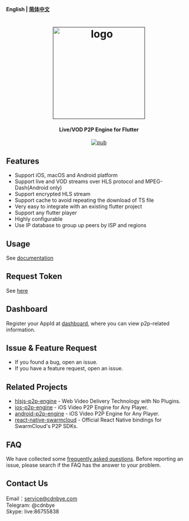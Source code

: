 **English | [简体中文](Readme_zh.md)**

<h1 align="center"><a href="" target="_blank" rel="noopener noreferrer"><img width="250" src="https://www.cdnbye.com/img/logo.png" alt="logo"></a></h1>
<h4 align="center">Live/VOD P2P Engine for Flutter</h4>
<p align="center">
<a href="https://pub.dartlang.org/packages/flutter_p2p_engine"><img src="https://img.shields.io/pub/v/flutter_p2p_engine.svg" alt="pub"></a>
</p>

## Features
- Support iOS, macOS and Android platform
- Support live and VOD streams over HLS protocol and MPEG-Dash(Android only)
- Support encrypted HLS stream
- Support cache to avoid repeating the download of TS file
- Very easy to integrate with an existing flutter project
- Support any flutter player
- Highly configurable
- Use IP database to group up peers by ISP and regions

## Usage
See [documentation](https://www.swarmcloud.net/flutter)

## Request Token
See [here](https://www.swarmcloud.net/guides/getting-started#for-mobile-app-integration)

## Dashboard
Register your AppId at [dashboard](https://dash.swarmcloud.net), where you can view p2p-related information.

## Issue & Feature Request
- If you found a bug, open an issue.
- If you have a feature request, open an issue.

## Related Projects
- [hlsjs-p2p-engine](https://github.com/cdnbye/hlsjs-p2p-engine) - Web Video Delivery Technology with No Plugins.
- [ios-p2p-engine](https://github.com/cdnbye/ios-p2p-engine) -  iOS Video P2P Engine for Any Player.
- [android-p2p-engine](https://github.com/cdnbye/android-p2p-engine) -  iOS Video P2P Engine for Any Player.
- [react-native-swarmcloud](https://github.com/swarm-cloud/react-native-swarmcloud) -  Official React Native bindings for SwarmCloud's P2P SDKs.

## FAQ
We have collected some [frequently asked questions](https://www.swarmcloud.net/faq). Before reporting an issue, please search if the FAQ has the answer to your problem.

## Contact Us
Email：service@cdnbye.com
<br>
Telegram: @cdnbye
<br>
Skype: live:86755838
